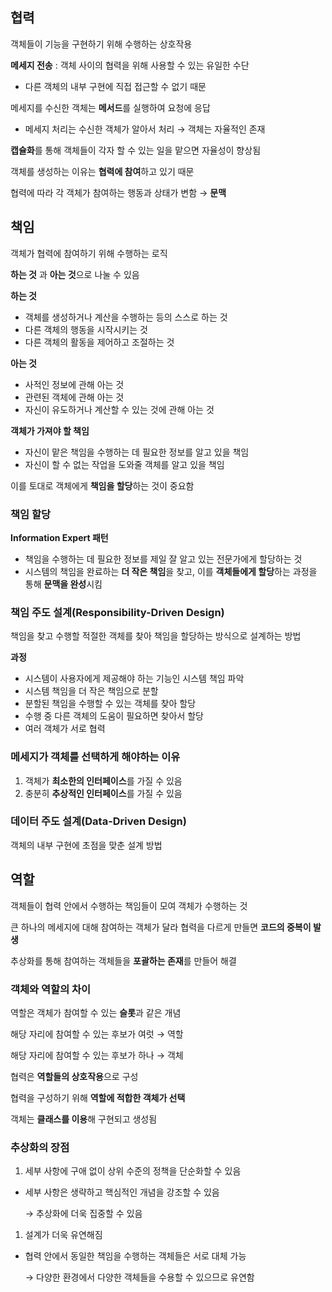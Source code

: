 ## 협력

객체들이 기능을 구현하기 위해 수행하는 상호작용

**메세지 전송** : 객체 사이의 협력을 위해 사용할 수 있는 유일한 수단

- 다른 객체의 내부 구현에 직접 접근할 수 없기 때문

메세지를 수신한 객체는 **메서드**를 실행하여 요청에 응답

- 메세지 처리는 수신한 객체가 알아서 처리 → 객체는 자율적인 존재

**캡슐화**를 통해 객체들이 각자 할 수 있는 일을 맡으면 자율성이 향상됨

객체를 생성하는 이유는 **협력에 참여**하고 있기 때문

협력에 따라 각 객체가 참여하는 행동과 상태가 변함 → **문맥**

## 책임

객체가 협력에 참여하기 위해 수행하는 로직

**하는 것** 과 **아는 것**으로 나눌 수 있음

**하는 것**

- 객체를 생성하거나 계산을 수행하는 등의 스스로 하는 것
- 다른 객체의 행동을 시작시키는 것
- 다른 객체의 활동을 제어하고 조절하는 것

**아는 것**

- 사적인 정보에 관해 아는 것
- 관련된 객체에 관해 아는 것
- 자신이 유도하거나 계산할 수 있는 것에 관해 아는 것

**객체가 가져야 할 책임**

- 자신이 맡은 책임을 수행하는 데 필요한 정보를 알고 있을 책임
- 자신이 할 수 없는 작업을 도와줄 객체를 알고 있을 책임

이를 토대로 객체에게 **책임을 할당**하는 것이 중요함

### 책임 할당

**Information Expert 패턴**

- 책임을 수행하는 데 필요한 정보를 제일 잘 알고 있는 전문가에게 할당하는 것
- 시스템의 책임을 완료하는 **더 작은 책임**을 찾고, 이를 **객체들에게 할당**하는 과정을 통해 **문맥을 완성**시킴

### 책임 주도 설계(Responsibility-Driven Design)

책임을 찾고 수행할 적절한 객체를 찾아 책임을 할당하는 방식으로 설계하는 방법

**과정**

- 시스템이 사용자에게 제공해야 하는 기능인 시스템 책임 파악
- 시스템 책임을 더 작은 책임으로 분할
- 분할된 책임을 수행할 수 있는 객체를 찾아 할당
- 수행 중 다른 객체의 도움이 필요하면 찾아서 할당
- 여러 객체가 서로 협력

### 메세지가 객체를 선택하게 해야하는 이유

1. 객체가 **최소한의 인터페이스**를 가질 수 있음
2. 충분히 **추상적인 인터페이스**를 가질 수 있음

### 데이터 주도 설계(Data-Driven Design)

객체의 내부 구현에 초점을 맞춘 설계 방법

## 역할

객체들이 협력 안에서 수행하는 책임들이 모여 객체가 수행하는 것

큰 하나의 메세지에 대해 참여하는 객체가 달라 협력을 다르게 만들면 **코드의 중복이 발생**

추상화를 통해 참여하는 객체들을 **포괄하는 존재**를 만들어 해결

### 객체와 역할의 차이

역할은 객체가 참여할 수 있는 **슬롯**과 같은 개념

해당 자리에 참여할 수 있는 후보가 여럿 → 역할

해당 자리에 참여할 수 있는 후보가 하나 → 객체

협력은 **역할들의 상호작용**으로 구성

협력을 구성하기 위해 **역할에 적합한 객체가 선택**

객체는 **클래스를 이용**해 구현되고 생성됨

### 추상화의 장점

1. 세부 사항에 구애 없이 상위 수준의 정책을 단순화할 수 있음
- 세부 사항은 생략하고 핵심적인 개념을 강조할 수 있음

  → 추상화에 더욱 집중할 수 있음

1. 설계가 더욱 유연해짐
- 협력 안에서 동일한 책임을 수행하는 객체들은 서로 대체 가능

  → 다양한 환경에서 다양한 객체들을 수용할 수 있으므로 유연함